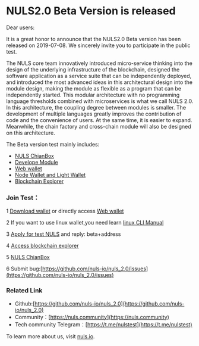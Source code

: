 
# NULS2.0 Beta Version is released

Dear users:

It is a great honor to announce that the NULS2.0 Beta version has been released on 2019-07-08. We sincerely invite you to participate in the public test.

The NULS core team innovatively introduced micro-service thinking into the design of the underlying infrastructure of the blockchain, designed the software application as a service suite that can be independently deployed, and introduced the most advanced ideas in this architectural design into the module design, making the module as flexible as a program that can be independently started. This modular architecture with no programming language thresholds combined with microservices is what we call NULS 2.0. In this architecture, the coupling degree between modules is smaller. The development of multiple languages greatly improves the contribution of code and the convenience of users. At the same time, it is easier to expand. Meanwhile, the chain factory and cross-chain module will also be designed on this architecture.

The Beta version test mainly includes:
- [NULS ChianBox](/NULS2.0/chainBoxGuide.html)
- [Develope Module](/NULS2.0/developeModule.html)
- [Web wallet](http://beta.wallet.nuls.io/)
- [Node Wallet and Light Wallet](https://github.com/nuls-io/nuls-v2/releases)
- [Blockchain Explorer](http://beta.nulscan.io/)

### Join Test：

1 [Download wallet](https://github.com/nuls-io/nuls-v2/releases) or directly access [Web wallet](http://beta.wallet.nuls.io/)

2 If you want to use linux wallet,you need learn [linux CLI Manual](/NULS2.0/linuxTutorial.html)

3 [Apply for test NULS](https://nuls.community/d/131-get-the-testing-coins-of-the-testnet/141) and reply: beta+address

4 [Access blockchain explorer](http://beta.nulscan.io/)

5 [NULS ChianBox](/NULS2.0/chainBoxGuide.html)

6 Submit bug:[https://github.com/nuls-io/nuls_2.0/issues](https://github.com/nuls-io/nuls_2.0/issues)

### Related Link

- Github:[https://github.com/nuls-io/nuls_2.0](https://github.com/nuls-io/nuls_2.0)
- Community：[https://nuls.community](https://nuls.community)
- Tech community Telegram：[https://t.me/nulstest](https://t.me/nulstest)
  
To learn more about us, visit [nuls.io](https://nuls.io).
